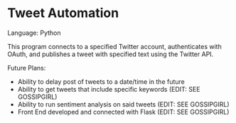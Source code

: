 # Tweet Automation

Language: Python

This program connects to a specified Twitter account, authenticates with OAuth, and publishes a tweet with specified text using the Twitter API.

Future Plans:

- Ability to delay post of tweets to a date/time in the future
- Ability to get tweets that include specific keywords (EDIT: SEE GOSSIPGIRL)
- Ability to run sentiment analysis on said tweets (EDIT: SEE GOSSIPGIRL)
- Front End developed and connected with Flask (EDIT: SEE GOSSIPGIRL)

